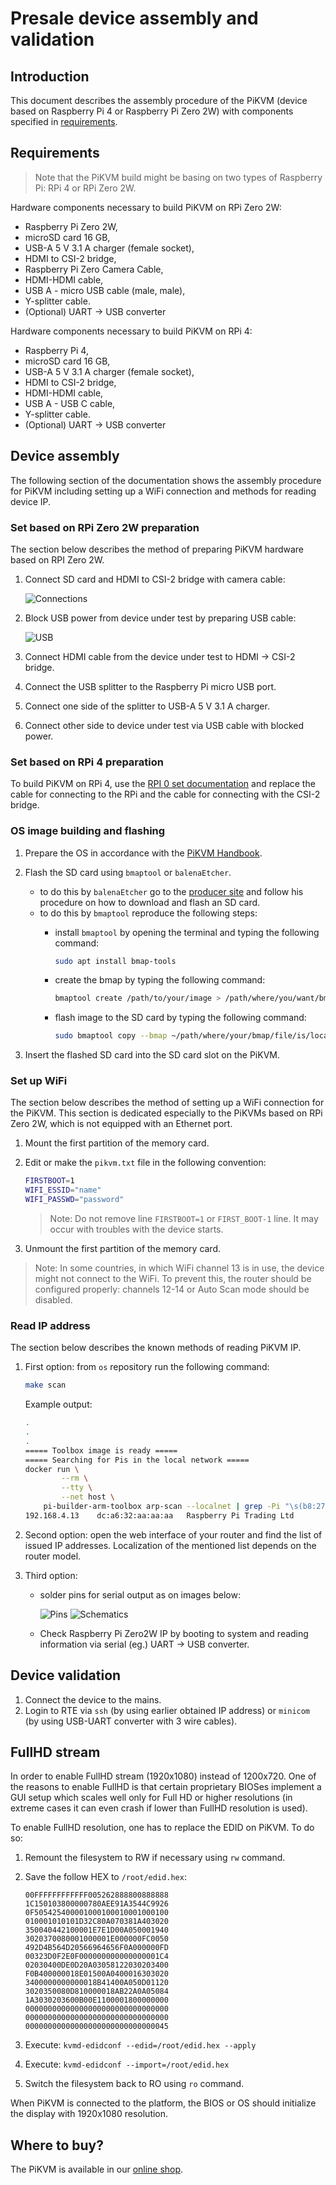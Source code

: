 # Presale device assembly and validation

## Introduction

This document describes the assembly procedure of the PiKVM (device based on
Raspberry Pi 4 or Raspberry Pi Zero 2W) with components specified in
[requirements](#requirements).

## Requirements

> Note that the PiKVM build might be basing on two types of Raspberry Pi: RPi 4
    or RPi Zero 2W.

Hardware components necessary to build PiKVM on RPi Zero 2W:

* Raspberry Pi Zero 2W,
* microSD card 16 GB,
* USB-A 5 V 3.1 A charger (female socket),
* HDMI to CSI-2 bridge,
* Raspberry Pi Zero Camera Cable,
* HDMI-HDMI cable,
* USB A - micro USB cable (male, male),
* Y-splitter cable.
* (Optional) UART -> USB converter

Hardware components necessary to build PiKVM on RPi 4:

* Raspberry Pi 4,
* microSD card 16 GB,
* USB-A 5 V 3.1 A charger (female socket),
* HDMI to CSI-2 bridge,
* HDMI-HDMI cable,
* USB A - USB C cable,
* Y-splitter cable.
* (Optional) UART -> USB converter

## Device assembly

The following section of the documentation shows the assembly procedure for
PiKVM including setting up a WiFi connection and methods for reading device IP.

### Set based on RPi Zero 2W preparation

The section below describes the method of preparing PiKVM hardware based on
RPI Zero 2W.

1. Connect SD card and HDMI to CSI-2 bridge with camera cable:

    ![Connections](images/camera_cable_setup.jpg)

1. Block USB power from device under test by preparing USB cable:

    ![USB](images/usb_cable.jpg)

1. Connect HDMI cable from the device under test to HDMI -> CSI-2 bridge.
1. Connect the USB splitter to the Raspberry Pi micro USB port.
1. Connect one side of the splitter to USB-A 5 V 3.1 A charger.
1. Connect other side to device under test via USB cable with blocked power.

### Set based on RPi 4 preparation

To build PiKVM on RPi 4, use the
[RPI 0 set documentation](#set-based-on-rpi-zero-2w) and replace the cable for
connecting to the RPi and the cable for connecting with the CSI-2 bridge.

### OS image building and flashing

1. Prepare the OS in accordance with the
[PiKVM Handbook](https://docs.pikvm.org/building_os/).

1. Flash the SD card using `bmaptool` or `balenaEtcher`.
    - to do this by `balenaEtcher` go to the [producer site](https://www.balena.io/etcher/)
        and follow his procedure on how to download and flash an SD card.
    - to do this by `bmaptool` reproduce the following steps:
        + install `bmaptool` by opening the terminal and typing the following
            command:

            ```bash
            sudo apt install bmap-tools
            ```

        + create the bmap by typing the following command:

            ```bash
            bmaptool create /path/to/your/image > /path/where/you/want/bmap/file/saved/bmapfilename.bmap
            ```

        + flash image to the SD card by typing the following command:

            ```bash
            sudo bmaptool copy --bmap ~/path/where/your/bmap/file/is/located /path/where/your/image/is/located /path/to/memory/device
            ```

1. Insert the flashed SD card into the SD card slot on the PiKVM.

### Set up WiFi

The section below describes the method of setting up a WiFi connection for the
PiKVM. This section is dedicated especially to the PiKVMs based on RPi Zero 2W,
which is not equipped with an Ethernet port.

1. Mount the first partition of the memory card.

1. Edit or make the `pikvm.txt` file in the following convention:

    ```bash
    FIRSTBOOT=1
    WIFI_ESSID="name"
    WIFI_PASSWD="password"
    ```

    > Note: Do not remove line `FIRSTBOOT=1` or `FIRST_BOOT-1` line. It may
        occur with troubles with the device starts.

1. Unmount the first partition of the memory card.

> Note: In some countries, in which WiFi channel 13 is in use, the device
    might not connect to the WiFi. To prevent this, the router should be
    configured properly: channels 12-14 or Auto Scan mode should be disabled.

### Read IP address

The section below describes the known methods of reading PiKVM IP.

1. First option: from `os` repository run the following command:

    ```bash
    make scan
    ```

    Example output:

    ```bash
    .
    .
    .
    ===== Toolbox image is ready =====
    ===== Searching for Pis in the local network =====
    docker run \
    		--rm \
    		--tty \
    		--net host \
    	pi-builder-arm-toolbox arp-scan --localnet | grep -Pi "\s(b8:27:eb:|dc:a6:32:)" || true
    192.168.4.13	dc:a6:32:aa:aa:aa	Raspberry Pi Trading Ltd
    ```

1. Second option: open the web interface of your router and find the list of
    issued IP addresses. Localization of the mentioned list depends on the
    router model.

1. Third option:
    - solder pins for serial output as on images below:

        ![Pins](images/soldered_pins.jpg)
        ![Schematics](images/pin_schem.jpg)

    - Check Raspberry Pi Zero2W IP by booting to system and reading
        information via serial (eg.) UART -> USB converter.

## Device validation

1. Connect the device to the mains.
1. Login to RTE via `ssh` (by using earlier obtained IP address) or
    `minicom` (by using USB-UART converter with 3 wire cables).

## FullHD stream

In order to enable FullHD stream (1920x1080) instead of 1200x720. One of the
reasons to enable FullHD is that certain proprietary BIOSes implement a GUI
setup which scales well only for Full HD or higher resolutions (in extreme
cases it can even crash if lower than FullHD resolution is used).

To enable FullHD resolution, one has to replace the EDID on PiKVM. To do so:

1. Remount the filesystem to RW if necessary using `rw` command.
2. Save the follow HEX to `/root/edid.hex`:

    ```hex
    00FFFFFFFFFFFF005262888800888888
    1C150103800000780AEE91A3544C9926
    0F505425400001000100010001000100
    010001010101D32C80A070381A403020
    350040442100001E7E1D00A050001940
    3020370080001000001E000000FC0050
    492D4B564D20566964656F0A000000FD
    00323D0F2E0F000000000000000001C4
    02030400DE0D20A03058122030203400
    F0B400000018E01500A0400016303020
    3400000000000018B41400A050D01120
    3020350080D810000018AB22A0A05084
    1A3030203600B00E1100001800000000
    00000000000000000000000000000000
    00000000000000000000000000000000
    00000000000000000000000000000045
    ```

3. Execute: `kvmd-edidconf --edid=/root/edid.hex --apply`
4. Execute: `kvmd-edidconf --import=/root/edid.hex`
5. Switch the filesystem back to RO using `ro` command.

When PiKVM is connected to the platform, the BIOS or OS should initialize the
display with 1920x1080 resolution.

## Where to buy?

The PiKVM is available in our [online shop](https://3mdeb.com/shop/open-source-hardware/pikvm/).
